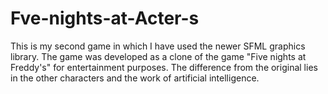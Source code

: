 # Fve-nights-at-Acter-s

This is my second game in which I have used the newer SFML graphics library. The game was developed as a clone of the game "Five nights at Freddy's" for entertainment purposes. The difference from the original lies in the other characters and the work of artificial intelligence.
